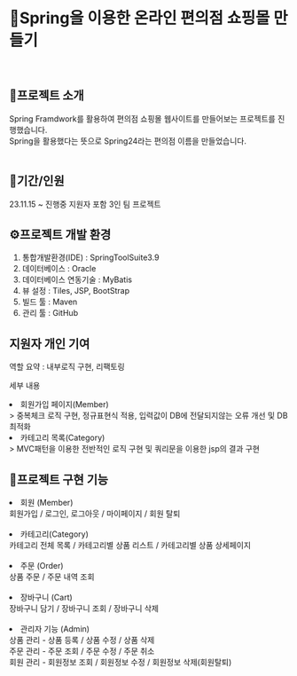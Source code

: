 <h1>🛒Spring을 이용한 온라인 편의점 쇼핑몰 만들기</h1>
<br>
<h2>📌프로젝트 소개</h2>

Spring Framdwork를 활용하여 편의점 쇼핑몰 웹사이트를 만들어보는 프로젝트를 진행했습니다.<br>
Spring을 활용했다는 뜻으로 Spring24라는 편의점 이름을 만들었습니다. 
<br><br>

<h2>📌기간/인원</h2>
23.11.15 ~ 진행중
지원자 포함 3인 팀 프로젝트

<h2>⚙️프로젝트 개발 환경</h2>

1. 통합개발환경(IDE) : SpringToolSuite3.9
2. 데이터베이스 : Oracle
3. 데이터베이스 연동기술 : MyBatis
4. 뷰 설정 : Tiles, JSP, BootStrap
5. 빌드 툴 : Maven
6. 관리 툴 : GitHub

<h2>지원자 개인 기여</h2>

역할 요약 : 내부로직 구현, 리팩토링

세부 내용
<li>회원가입 페이지(Member)</li>
> 중복체크 로직 구현, 정규표현식 적용, 입력값이 DB에 전달되지않는 오류 개선 및 DB 최적화
<li>카테고리 목록(Category)</li>
> MVC패턴을 이용한 전반적인 로직 구현 및 쿼리문을 이용한 jsp의 결과 구현

<h2>📌프로젝트 구현 기능</h2>

<li>회원 (Member)</li>
회원가입 / 로그인, 로그아웃 / 마이페이지 / 회원 탈퇴
<br>
<br>
<li>카테고리(Category)</li>
카테고리 전체 목록 / 카테고리별 상품 리스트 / 카테고리별 상품 상세페이지
<br>
<br>
<li>주문 (Order)</li>
상품 주문 / 주문 내역 조회  
<br>
<br>
<li>장바구니 (Cart)</li>
장바구니 담기 / 장바구니 조회 / 장바구니 삭제

<br>
<br>
<li>관리자 기능 (Admin)</li>
  상품 관리 - 상품 등록 / 상품 수정 / 상품 삭제<br>
  주문 관리 - 주문 조회 / 주문 수정 / 주문 취소<br>
  회원 관리 - 회원정보 조회 / 회원정보 수정 / 회원정보 삭제(회원탈퇴) <br>




